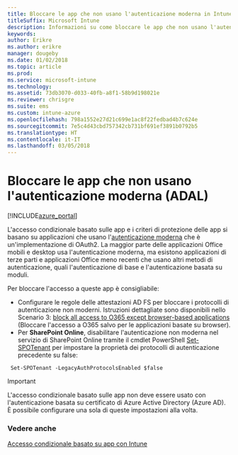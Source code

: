 ```yaml
---
title: Bloccare le app che non usano l'autenticazione moderna in Intune
titleSuffix: Microsoft Intune
description: Informazioni su come bloccare le app che non usano l'autenticazione moderna.
keywords: 
author: Erikre
ms.author: erikre
manager: dougeby
ms.date: 01/02/2018
ms.topic: article
ms.prod: 
ms.service: microsoft-intune
ms.technology: 
ms.assetid: 73db3070-d033-40fb-a8f1-58b9d198021e
ms.reviewer: chrisgre
ms.suite: ems
ms.custom: intune-azure
ms.openlocfilehash: 798a1552e27d21c699e1ac8f22fedbad4b7c624e
ms.sourcegitcommit: 7e5c4d43cbd757342cb731bf691ef3891b0792b5
ms.translationtype: HT
ms.contentlocale: it-IT
ms.lasthandoff: 03/05/2018
---
```

# <a name="block-apps-that-do-not-use-modern-authentication-adal"></a>Bloccare le app che non usano l'autenticazione moderna (ADAL)

[!INCLUDE[azure_portal](./includes/azure_portal.md)]

L'accesso condizionale basato sulle app e i criteri di protezione delle app si basano su applicazioni che usano l'[autenticazione moderna](https://support.office.com/article/Using-Office-365-modern-authentication-with-Office-clients-776c0036-66fd-41cb-8928-5495c0f9168a) che è un'implementazione di OAuth2. La maggior parte delle applicazioni Office mobili e desktop usa l'autenticazione moderna, ma esistono applicazioni di terze parti e applicazioni Office meno recenti che usano altri metodi di autenticazione, quali l'autenticazione di base e l'autenticazione basata su moduli.

Per bloccare l'accesso a queste app è consigliabile:

* Configurare le regole delle attestazioni AD FS per bloccare i protocolli di autenticazione non moderni. Istruzioni dettagliate sono disponibili nello Scenario 3: [block all access to O365 except browser-based applications](https://technet.microsoft.com/library/dn592182.aspx) (Bloccare l'accesso a O365 salvo per le applicazioni basate su browser).
* Per **SharePoint Online**, disabilitare l'autenticazione non moderna nel servizio di SharePoint Online tramite il cmdlet PowerShell [Set-SPOTenant](https://technet.microsoft.com/library/fp161390.aspx) per impostare la proprietà dei protocolli di autenticazione precedente su false:

```
 Set-SPOTenant -LegacyAuthProtocolsEnabled $false

```


>[!IMPORTANT]
>L'accesso condizionale basato sulle app non deve essere usato con l'autenticazione basata su certificato di Azure Active Directory (Azure AD). È possibile configurare una sola di queste impostazioni alla volta.

### <a name="see-also"></a>Vedere anche
[Accesso condizionale basato su app con Intune](app-based-conditional-access-intune.md)
